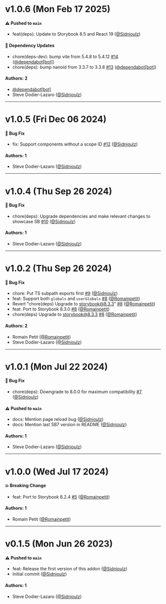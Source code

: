 # v1.0.6 (Mon Feb 17 2025)

#### ⚠️ Pushed to `main`

- feat(deps): Update to Storybook 8.5 and React 19 ([@Sidnioulz](https://github.com/Sidnioulz))

#### 🔩 Dependency Updates

- chore(deps-dev): bump vite from 5.4.8 to 5.4.12 [#14](https://github.com/Sidnioulz/storybook-addon-vue-mdx/pull/14) ([@dependabot[bot]](https://github.com/dependabot[bot]))
- chore(deps): bump nanoid from 3.3.7 to 3.3.8 [#13](https://github.com/Sidnioulz/storybook-addon-vue-mdx/pull/13) ([@dependabot[bot]](https://github.com/dependabot[bot]))

#### Authors: 2

- [@dependabot[bot]](https://github.com/dependabot[bot])
- Steve Dodier-Lazaro ([@Sidnioulz](https://github.com/Sidnioulz))

---

# v1.0.5 (Fri Dec 06 2024)

#### 🐛 Bug Fix

- fix: Support components without a scope ID [#12](https://github.com/Sidnioulz/storybook-addon-vue-mdx/pull/12) ([@Sidnioulz](https://github.com/Sidnioulz))

#### Authors: 1

- Steve Dodier-Lazaro ([@Sidnioulz](https://github.com/Sidnioulz))

---

# v1.0.4 (Thu Sep 26 2024)

#### 🐛 Bug Fix

- chore(deps): Upgrade dependencies and make relevant changes to showcase SB [#10](https://github.com/Sidnioulz/storybook-addon-vue-mdx/pull/10) ([@Sidnioulz](https://github.com/Sidnioulz))

#### Authors: 1

- Steve Dodier-Lazaro ([@Sidnioulz](https://github.com/Sidnioulz))

---

# v1.0.2 (Thu Sep 26 2024)

#### 🐛 Bug Fix

- chore: Put TS subpath exports first [#9](https://github.com/Sidnioulz/storybook-addon-vue-mdx/pull/9) ([@Sidnioulz](https://github.com/Sidnioulz))
- feat: Support both `globals` and `userGlobals` [#8](https://github.com/Sidnioulz/storybook-addon-vue-mdx/pull/8) ([@Romainpetit](https://github.com/Romainpetit))
- Revert "chore(deps) Upgrade to storybook@8.3.3" [#8](https://github.com/Sidnioulz/storybook-addon-vue-mdx/pull/8) ([@Romainpetit](https://github.com/Romainpetit))
- feat: Port to Storybook 8.3.0 [#8](https://github.com/Sidnioulz/storybook-addon-vue-mdx/pull/8) ([@Romainpetit](https://github.com/Romainpetit))
- chore(deps) Upgrade to storybook@8.3.3 [#8](https://github.com/Sidnioulz/storybook-addon-vue-mdx/pull/8) ([@Romainpetit](https://github.com/Romainpetit))

#### Authors: 2

- Romain Petit ([@Romainpetit](https://github.com/Romainpetit))
- Steve Dodier-Lazaro ([@Sidnioulz](https://github.com/Sidnioulz))

---

# v1.0.1 (Mon Jul 22 2024)

#### 🐛 Bug Fix

- chore(deps): Downgrade to 8.0.0 for maximum compatibility [#7](https://github.com/Sidnioulz/storybook-addon-vue-mdx/pull/7) ([@Sidnioulz](https://github.com/Sidnioulz))

#### ⚠️ Pushed to `main`

- docs: Mention page reload bug ([@Sidnioulz](https://github.com/Sidnioulz))
- docs: Mention last SB7 version in README ([@Sidnioulz](https://github.com/Sidnioulz))

#### Authors: 1

- Steve Dodier-Lazaro ([@Sidnioulz](https://github.com/Sidnioulz))

---

# v1.0.0 (Wed Jul 17 2024)

#### 💥 Breaking Change

- feat: Port to Storybook 8.2.4 [#5](https://github.com/Sidnioulz/storybook-addon-vue-mdx/pull/5) ([@Romainpetit](https://github.com/Romainpetit))

#### Authors: 1

- Romain Petit ([@Romainpetit](https://github.com/Romainpetit))

---

# v0.1.5 (Mon Jun 26 2023)

#### ⚠️ Pushed to `main`

- feat: Release the first version of this addon ([@Sidnioulz](https://github.com/Sidnioulz))
- Initial commit ([@Sidnioulz](https://github.com/Sidnioulz))

#### Authors: 1

- Steve Dodier-Lazaro ([@Sidnioulz](https://github.com/Sidnioulz))
